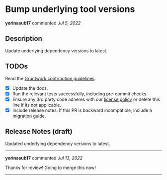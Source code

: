 # Bump underlying tool versions

**yorinasub17** commented *Jul 5, 2022*

<!-- Prepend '[WIP]' to the title if this PR is still a work-in-progress. Remove it when it is ready for review! -->

## Description

Update underlying dependency versions to latest.

<!-- Description of the changes introduced by this PR. -->

## TODOs

Read the [Gruntwork contribution guidelines](https://gruntwork.notion.site/Gruntwork-Coding-Methodology-02fdcd6e4b004e818553684760bf691e).

- [x] Update the docs.
- [x] Run the relevant tests successfully, including pre-commit checks.
- [x] Ensure any 3rd party code adheres with our [license policy](https://www.notion.so/gruntwork/Gruntwork-licenses-and-open-source-usage-policy-f7dece1f780341c7b69c1763f22b1378) or delete this line if its not applicable.
- [x] Include release notes. If this PR is backward incompatible, include a migration guide.

## Release Notes (draft)

<!-- One-line description of the PR that can be included in the final release notes. -->
Updated underlying dependency versions to latest.
<br />
***


**yorinasub17** commented *Jul 13, 2022*

Thanks for review! Going to merge this now!
***

